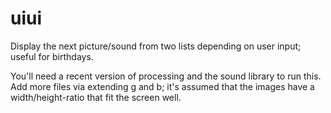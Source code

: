 # uiui
Display the next picture/sound from two lists depending on user input; useful for birthdays.

You'll need a recent version of processing and the sound library to run this.
Add more files via extending g and b; it's assumed that the images have a width/height-ratio that fit the screen well.
